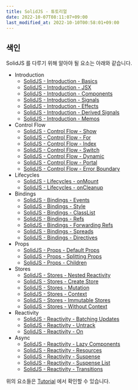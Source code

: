 ```yaml
---
title: SolidJS - 튜토리얼
date: 2022-10-07T08:11:07+09:00
last_modified_at: 2022-10-10T00:58:01+09:00
---
```


## 색인

SolidJS 를 다루기 위해 알아야 될 요소는 아래와 같습니다.

- Introduction
	- [SolidJS - Introduction - Basics](SolidJS%20-%20Introduction%20-%20Basics.md)
	- [SolidJS - Introduction - JSX](SolidJS%20-%20Introduction%20-%20JSX.md)
	- [SolidJS - Introduction - Components](SolidJS%20-%20Introduction%20-%20Components.md)
	- [SolidJS - Introduction - Signals](SolidJS%20-%20Introduction%20-%20Signals.md)
	- [SolidJS - Introduction - Effects](SolidJS%20-%20Introduction%20-%20Effects.md)
	- [SolidJS - Introduction - Derived Signals](SolidJS%20-%20Introduction%20-%20Derived%20Signals.md)
	- [SolidJS - Introduction - Memos](SolidJS%20-%20Introduction%20-%20Memos.md)
- Control Flow
	- [SolidJS - Control Flow - Show](SolidJS%20-%20Control%20Flow%20-%20Show.md)
	- [SolidJS - Control Flow - For](SolidJS%20-%20Control%20Flow%20-%20For.md)
	- [SolidJS - Control Flow - Index](SolidJS%20-%20Control%20Flow%20-%20Index.md)
	- [SolidJS - Control Flow - Switch](SolidJS%20-%20Control%20Flow%20-%20Switch.md)
	- [SolidJS - Control Flow - Dynamic](SolidJS%20-%20Control%20Flow%20-%20Dynamic.md)
	- [SolidJS - Control Flow - Portal](SolidJS%20-%20Control%20Flow%20-%20Portal.md)
	- [SolidJS - Control Flow - Error Boundary](SolidJS%20-%20Control%20Flow%20-%20Error%20Boundary.md)
- Lifecycles
	- [SolidJS - Lifecycles - onMount](SolidJS%20-%20Lifecycles%20-%20onMount.md)
	- [SolidJS - Lifecycles - onCleanup](SolidJS%20-%20Lifecycles%20-%20onCleanup.md)
- Bindings
	- [SolidJS - Bindings - Events](SolidJS%20-%20Bindings%20-%20Events.md)
	- [SolidJS - Bindings - Style](SolidJS%20-%20Bindings%20-%20Style.md)
	- [SolidJS - Bindings - ClassList](SolidJS%20-%20Bindings%20-%20ClassList.md)
	- [SolidJS - Bindings - Refs](SolidJS%20-%20Bindings%20-%20Refs.md)
	- [SolidJS - Bindings - Forwarding Refs](SolidJS%20-%20Bindings%20-%20Forwarding%20Refs.md)
	- [SolidJS - Bindings - Spreads](SolidJS%20-%20Bindings%20-%20Spreads.md)
	- [SolidJS - Bindings - Directives](SolidJS%20-%20Bindings%20-%20Directives.md)
- Props
	- [SolidJS - Props - Default Props](SolidJS%20-%20Props%20-%20Default%20Props.md)
	- [SolidJS - Props - Splitting Props](SolidJS%20-%20Props%20-%20Splitting%20Props.md)
	- [SolidJS - Props - Children](SolidJS%20-%20Props%20-%20Children.md)
- Stores
	- [SolidJS - Stores - Nested Reactivity](SolidJS%20-%20Stores%20-%20Nested%20Reactivity.md)
	- [SolidJS - Stores - Create Store](SolidJS%20-%20Stores%20-%20Create%20Store.md)
	- [SolidJS - Stores - Mutation](SolidJS%20-%20Stores%20-%20Mutation.md)
	- [SolidJS - Stores - Context](SolidJS%20-%20Stores%20-%20Context.md)
	- [SolidJS - Stores - Immutable Stores](SolidJS%20-%20Stores%20-%20Immutable%20Stores.md)
	- [SolidJS - Stores - Without Context](SolidJS%20-%20Stores%20-%20Without%20Context.md)
- Reactivity
	- [SolidJS - Reactivity - Batching Updates](SolidJS%20-%20Reactivity%20-%20Batching%20Updates.md)
	- [SolidJS - Reactivity - Untrack](SolidJS%20-%20Reactivity%20-%20Untrack.md)
	- [SolidJS - Reactivity - On](SolidJS%20-%20Reactivity%20-%20On.md)
- Async
	- [SolidJS - Reactivity - Lazy Components](SolidJS%20-%20Reactivity%20-%20Lazy%20Components.md)
	- [SolidJS - Reactivity - Resources](SolidJS%20-%20Reactivity%20-%20Resources.md)
	- [SolidJS - Reactivity - Suspense](SolidJS%20-%20Reactivity%20-%20Suspense.md)
	- [SolidJS - Reactivity - Suspense List](SolidJS%20-%20Reactivity%20-%20Suspense%20List.md)
	- [SolidJS - Reactivity - Transitions](SolidJS%20-%20Reactivity%20-%20Transitions.md)

위의 요소들은 [Tutorial](https://www.solidjs.com/tutorial/introduction_basics) 에서 확인할 수 있습니다.

